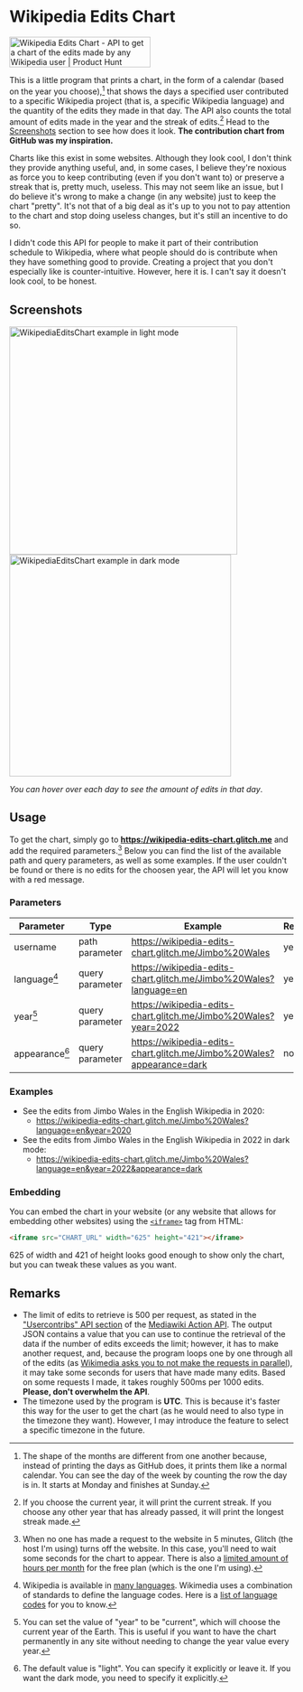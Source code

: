 # Wikipedia Edits Chart

<a href="https://www.producthunt.com/products/wikipedia-edits-chart/reviews?utm_source=badge-product_review&utm_medium=badge&utm_souce=badge-wikipedia&#0045;edits&#0045;chart" target="_blank"><img src="https://api.producthunt.com/widgets/embed-image/v1/product_review.svg?product_id=503151&theme=light" alt="Wikipedia&#0032;Edits&#0032;Chart - API&#0032;to&#0032;get&#0032;a&#0032;chart&#0032;of&#0032;the&#0032;edits&#0032;made&#0032;by&#0032;any&#0032;Wikipedia&#0032;user | Product Hunt" style="width: 250px; height: 54px;" width="250" height="54" /></a>

This is a little program that prints a chart, in the form of a calendar (based
on the year you choose),[^1] that shows the days a specified user contributed to a
specific Wikipedia project (that is, a specific Wikipedia language) and the
quantity of the edits they made in that day. The API also counts the total
amount of edits made in the year and the streak of edits.[^2] Head to the
[Screenshots](#screenshots) section to see how does it look. **The contribution
chart from GitHub was my inspiration.**

Charts like this exist in some websites. Although they look cool, I don't think
they provide anything useful, and, in some cases, I believe they're noxious as
force you to keep contributing (even if you don't want to) or preserve a streak
that is, pretty much, useless. This may not seem like an issue, but I do believe
it's wrong to make a change (in any website) just to keep the chart "pretty".
It's not that of a big deal as it's up to you not to pay attention to the chart
and stop doing useless changes, but it's still an incentive to do so.

I didn't code this API for people to make it part of their contribution schedule
to Wikipedia, where what people should do is contribute when they have something
good to provide. Creating a project that you don't especially like is counter-intuitive.
However, here it is. I can't say it doesn't look cool, to be honest.

## Screenshots

<a href="https://wikipedia-edits-chart.glitch.me/Jimbo%20Wales?language=en&year=2021"><img alt="WikipediaEditsChart example in light mode" src="https://user-images.githubusercontent.com/37962411/198012135-e72aa9fd-1035-44b7-bf74-3298720bf26f.png" title="In light mode" height="404"/></a>
<a href="https://wikipedia-edits-chart.glitch.me/Jimbo%20Wales?language=en&year=2022&appearance=dark"><img alt="WikipediaEditsChart example in dark mode" src="https://user-images.githubusercontent.com/37962411/198012209-8b561a39-2841-4aad-a57a-61f42e23c13d.png" title="In dark mode" height="393"/></a>

*You can hover over each day to see the amount of edits in that day*.

## Usage

To get the chart, simply go to **https://wikipedia-edits-chart.glitch.me** and
add the required parameters.[^3] Below you can find the list of the available path
and query parameters, as well as some examples. If the user couldn't be found or
there is no edits for the choosen year, the API will let you know with a red
message.

### Parameters

| Parameter          | Type            | Example                                                               | Required |
| ------------------ | --------------- | --------------------------------------------------------------------- | -------- |
| username           | path parameter  | https://wikipedia-edits-chart.glitch.me/Jimbo%20Wales                 | yes      |
| language[^4]       | query parameter | https://wikipedia-edits-chart.glitch.me/Jimbo%20Wales?language=en     | yes      |
| year[^5]           | query parameter | https://wikipedia-edits-chart.glitch.me/Jimbo%20Wales?year=2022       | yes      |
| appearance[^6]     | query parameter | https://wikipedia-edits-chart.glitch.me/Jimbo%20Wales?appearance=dark | no       |

### Examples

- See the edits from Jimbo Wales in the English Wikipedia in 2020:
    - https://wikipedia-edits-chart.glitch.me/Jimbo%20Wales?language=en&year=2020
- See the edits from Jimbo Wales in the English Wikipedia in 2022 in dark mode:
    - https://wikipedia-edits-chart.glitch.me/Jimbo%20Wales?language=en&year=2022&appearance=dark

### Embedding

You can embed the chart in your website (or any website that allows for embedding
other websites) using the [`<iframe>`](https://developer.mozilla.org/en-US/docs/Web/HTML/Element/iframe)
tag from HTML:

```html
<iframe src="CHART_URL" width="625" height="421"></iframe>
```

625 of width and 421 of height looks good enough to show only the chart, but you
can tweak these values as you want.

## Remarks

- The limit of edits to retrieve is 500 per request, as stated in the
["Usercontribs" API section](https://www.mediawiki.org/wiki/API:Usercontribs) of
the [Mediawiki Action API](https://www.mediawiki.org/wiki/API:Main_page).
The output JSON contains a value that you can use to continue the retrieval of
the data if the number of edits exceeds the limit; however, it has to make another
request, and, because the program loops one by one through all of the edits
(as [Wikimedia asks you to not make the requests in parallel](https://www.mediawiki.org/wiki/API:Etiquette)),
it may take some seconds for users that have made many edits. Based on some
requests I made, it takes roughly 500ms per 1000 edits. **Please, don't overwhelm
the API**.
- The timezone used by the program is **UTC**. This is because it's faster this way
for the user to get the chart (as he would need to also type in the timezone they
want). However, I may introduce the feature to select a specific timezone in the
future.

[^1]: The shape of the months are different from one another because, instead of
printing the days as GitHub does, it prints them like a normal calendar. You can
see the day of the week by counting the row the day is in. It starts at Monday and
finishes at Sunday.
[^2]: If you choose the current year, it will print the current streak. If you
choose any other year that has already passed, it will print the longest streak
made.
[^3]: When no one has made a request to the website in 5 minutes, Glitch (the host
I'm using) turns off the website. In this case, you'll need to wait some seconds for
the chart to appear. There is also a [limited amount of hours per month](https://help.glitch.com/kb/article/17-technical-restrictions/)
for the free plan (which is the one I'm using).
[^4]: Wikipedia is available in [many languages](https://meta.wikimedia.org/wiki/List_of_Wikipedias).
Wikimedia uses a combination of standards to define the language codes. Here is a
[list of language codes](https://en.wikipedia.org/wiki/List_of_ISO_639-1_codes) for you to know.
[^5]: You can set the value of "year" to be "current", which will choose the current
year of the Earth. This is useful if you want to have the chart permanently in
any site without needing to change the year value every year.
[^6]: The default value is "light". You can specify it explicitly or leave it. If
you want the dark mode, you need to specify it explicitly.
